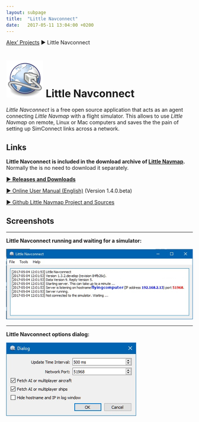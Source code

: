 ```yaml
---
layout: subpage
title:  "Little Navconnect"
date:   2017-05-11 13:04:00 +0200
---
```

[Alex’ Projects](index.html) ► Little Navconnect
# ![Little Navconnect](assets/images/navconnect.png) Little Navconnect

*Little Navconnect* is a free open source application that acts as an agent connecting *Little Navmap* with a flight simulator. This allows to use *Little Navmap* on remote, Linux or Mac computers and saves the the pain of setting up SimConnect links across a network.

## Links

**Little Navconnect is included in the download archive of [Little Navmap](littlenavmap.html).** Normally the is no need to download it separately.

[► **Releases and Downloads**](https://github.com/albar965/littlenavconnect/releases)

[► Online User Manual \(English\)](https://albar965.gitbooks.io/little-navconnect-user-manual/content/v/release/1.4/en) \(Version 1.4.0.beta\)

[► Github Little Navmap Project and Sources](https://github.com/albar965/littlenavconnect)


## Screenshots

----
**Little Navconnect running and waiting for a simulator:**

![Little Navconnect](assets/images/littlenavconnect.jpg)

----
**Little Navconnect options dialog:**

![Little Navconnect Options](assets/images/littlenavconnectoptions.jpg)
